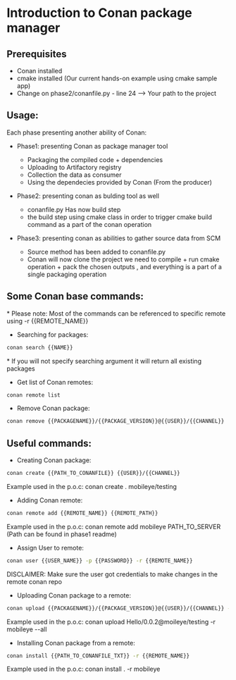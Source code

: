# Introduction to Conan package manager

## Prerequisites

* Conan installed
* cmake installed (Our current hands-on example using cmake sample app)
* Change on phase2/conanfile.py - line 24 --> Your path to the project

## Usage:
Each phase presenting another ability of Conan:
* Phase1: presenting Conan as package manager tool
    * Packaging the compiled code + dependencies 
    * Uploading to Artifactory registry
    * Collection the data as consumer
    * Using the dependecies provided by Conan (From the producer)

* Phase2: presenting conan as bulding tool as well
    * conanfile.py Has now build step
    * the build step using cmake class in order to trigger cmake build command as a part of the conan operation

* Phase3: presenting conan as abilities to gather source data from SCM
    * Source method has been added to conanfile.py
    * Conan will now clone the project we need to compile + run cmake operation + pack the chosen outputs , and everything is a part of a single packaging operation

## Some Conan base commands:
\* Please note:
Most of the commands can be referenced to specific remote using -r {{REMOTE_NAME}}

* Searching for packages:
```bash
conan search {{NAME}}
```
\* If you will not specify searching argument it will return all existing packages

* Get list of Conan remotes:
```bash
conan remote list
```
* Remove Conan package:
```bash
conan remove {{PACKAGENAME}}/{{PACKAGE_VERSION}}@{{USER}}/{{CHANNEL}}
```
## Useful commands:

* Creating Conan package:
```bash
conan create {{PATH_TO_CONANFILE}} {{USER}}/{{CHANNEL}}
```
Example used in the p.o.c: conan create . mobileye/testing

* Adding Conan remote:
```bash
conan remote add {{REMOTE_NAME}} {{REMOTE_PATH}}
```
Example used in the p.o.c: conan remote add mobileye PATH_TO_SERVER
(Path can be found in phase1 readme)

* Assign User to remote:
```bash
conan user {{USER_NAME}} -p {{PASSWORD}} -r {{REMOTE_NAME}}
```
DISCLAIMER: Make sure the user got credentials to make changes in the remote conan repo

* Uploading Conan package to a remote:
```bash
conan upload {{PACKAGENAME}}/{{PACKAGE_VERSION}}@{{USER}}/{{CHANNEL}} -r {{REMOTE_NAME}} --all
```
Example used in the p.o.c: conan upload Hello/0.0.2@moileye/testing -r mobileye --all

* Installing Conan package from a remote:
```bash
conan install {{PATH_TO_CONANFILE_TXT}} -r {{REMOTE_NAME}}
```
Example used in the p.o.c: conan install . -r mobileye
